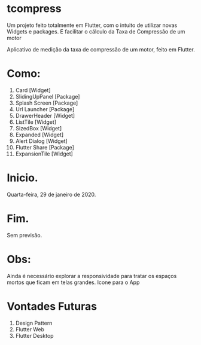 # tcompress

Um projeto feito totalmente em Flutter, com o intuito de utilizar novas Widgets e packages. E facilitar o cálculo da Taxa de Compressão de um motor

Aplicativo de medição da taxa de compressão de um motor, feito em Flutter.



Como: 
=====
 1. Card [Widget]
 2. SlidingUpPanel [Package]
 3. Splash Screen [Package]
 4. Url Launcher  [Package]
 5. DrawerHeader  [Widget]
 6. ListTile      [Widget]  
 7. SizedBox      [Widget]  
 8. Expanded      [Widget]
 9. Alert Dialog [Widget]
 11. Flutter Share [Package]
 12. ExpansionTile [Widget]


# Inicio.
Quarta-feira, ‎29‎ de ‎janeiro‎ de ‎2020.

# Fim.
Sem previsão.


Obs:
====
Ainda é necessário explorar a responsividade para tratar os espaços mortos que ficam em telas grandes.
Icone para o App


Vontades Futuras
================
1. Design Pattern
2. Flutter Web
3. Flutter Desktop